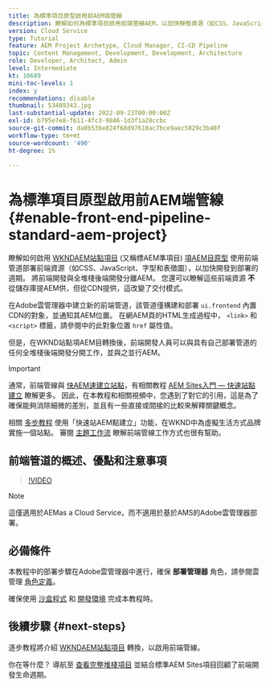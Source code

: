 ```yaml
---
title: 為標準項目原型啟用前AEM端管線
description: 瞭解如何為標準項目啟用前端管線AEM，以加快靜態資源（如CSS、JavaScript、字型、表徵圖）的部署。 同時將前端開發與全堆棧後端開發分離AEM。
version: Cloud Service
type: Tutorial
feature: AEM Project Archetype, Cloud Manager, CI-CD Pipeline
topic: Content Management, Development, Development, Architecture
role: Developer, Architect, Admin
level: Intermediate
kt: 10689
mini-toc-levels: 1
index: y
recommendations: disable
thumbnail: 53409343.jpg
last-substantial-update: 2022-09-23T00:00:00Z
exl-id: b795e7e8-f611-4fc3-9846-1d3f1a28ccbc
source-git-commit: da0b536e824f68d97618ac7bce9aec5829c3b48f
workflow-type: tm+mt
source-wordcount: '490'
ht-degree: 1%

---
```


# 為標準項目原型啟用前AEM端管線{#enable-front-end-pipeline-standard-aem-project}

瞭解如何啟用 [WKNDAEM站點項目](https://github.com/adobe/aem-guides-wknd) (又稱標AEM準項目) [項AEM目原型](https://github.com/adobe/aem-project-archetype) 使用前端管道部署前端資源（如CSS、JavaScript、字型和表徵圖），以加快開發到部署的週期。 將前端開發與全堆棧後端開發分離AEM。 您還可以瞭解這些前端資源 __不__ 從儲存庫提AEM供，但從CDN提供，這改變了交付模式。


在Adobe雲管理器中建立新的前端管道，該管道僅構建和部署 `ui.frontend` 內置CDN的對象，並通知其AEM位置。 在網AEM頁的HTML生成過程中， `<link>` 和 `<script>` 標籤，請參閱中的此對象位置 `href` 屬性值。

但是，在WKND站點項AEM目轉換後，前端開發人員可以與具有自己部署管道的任何全堆棧後端開發分開工作，並與之並行AEM。

>[!IMPORTANT]
>
>通常，前端管線與 [快AEM速建立站點](https://experienceleague.adobe.com/docs/experience-manager-cloud-service/content/sites/administering/site-creation/quick-site/overview.html?lang=en)，有相關教程 [AEM Sites入門 — 快速站點建立](https://experienceleague.adobe.com/docs/experience-manager-learn/getting-started-wknd-tutorial-develop/site-template/overview.html) 瞭解更多。 因此，在本教程和相關視頻中，您遇到了對它的引用，這是為了確保能夠消除細微的差別，並且有一些直接或間接的比較來解釋關鍵概念。


相關 [多步教程](https://experienceleague.adobe.com/docs/experience-manager-learn/getting-started-wknd-tutorial-develop/site-template/overview.html) 使用「快速站AEM點建立」功能，在WKND中為虛擬生活方式品牌實施一個站點。 審閱 [主題工作流](https://experienceleague.adobe.com/docs/experience-manager-learn/getting-started-wknd-tutorial-develop/site-template/theming.html) 瞭解前端管線工作方式也很有幫助。

## 前端管道的概述、優點和注意事項

>[!VIDEO](https://video.tv.adobe.com/v/3409343?quality=12&learn=on)


>[!NOTE]
>
>這僅適用於AEMas a Cloud Service，而不適用於基於AMS的Adobe雲管理器部署。

## 必備條件

本教程中的部署步驟在Adobe雲管理器中進行，確保 __部署管理器__ 角色，請參閱雲管理 [角色定義](https://experienceleague.adobe.com/docs/experience-manager-cloud-manager/content/requirements/users-and-roles.html?lang=en#role-definitions)。

確保使用 [沙盒程式](https://experienceleague.adobe.com/docs/experience-manager-cloud-service/content/implementing/using-cloud-manager/programs/introduction-sandbox-programs.html) 和 [開發環境](https://experienceleague.adobe.com/docs/experience-manager-cloud-service/content/implementing/using-cloud-manager/manage-environments.html) 完成本教程時。

## 後續步驟 {#next-steps}

逐步教程將介紹 [WKNDAEM站點項目](https://github.com/adobe/aem-guides-wknd) 轉換，以啟用前端管線。

你在等什麼？ 導航至 [查看完整堆棧項目](review-uifrontend-module.md) 並結合標準AEM Sites項目回顧了前端開發生命週期。
